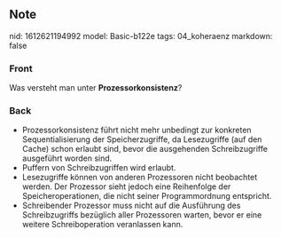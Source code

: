 ## Note
nid: 1612621194992
model: Basic-b122e
tags: 04_koheraenz
markdown: false

### Front
Was versteht man unter <strong>Prozessorkonsistenz</strong>?

### Back
<ul>
  <li>Prozessorkonsistenz führt nicht mehr unbedingt zur konkreten
  Sequentialisierung der Speicherzugriffe, da Lesezugriffe (auf den
  Cache) schon erlaubt sind, bevor die ausgehenden Schreibzugriffe
  ausgeführt worden sind.
  <li>Puffern von Schreibzugriffen wird erlaubt.
  <li>Lesezugriffe können von anderen Prozessoren nicht beobachtet
  werden. Der Prozessor sieht jedoch eine Reihenfolge der
  Speicheroperationen, die nicht seiner Programmordnung entspricht.
  <li>Schreibender Prozessor muss nicht auf die Ausführung des
  Schreibzugriffs bezüglich aller Prozessoren warten, bevor er eine
  weitere Schreiboperation veranlassen kann.
</ul>

